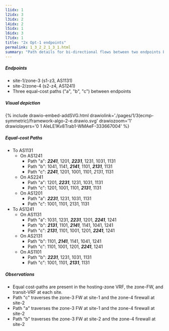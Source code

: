 ```yaml
---
l1idx: 1
l2idx: 3
l3idx: 2
l4idx: 2
l5idx: 1
l6idx: 3
l7idx: 1
title: "2x Opt-1 endpoints"
permalink: 1_3_2_2_1_3_1.html
summary: "Path details for bi-directional flows between two endpoints both in option-1 topologies"
---
```


##### Endpoints 
  - site-1/zone-3 (s1-z3, AS1131)
  - site-2/zone-4 (s2-z4, AS1241)
  - Three equal-cost paths ("a", "b", "c") between endpoints

##### Visual depiction

{% include drawio-embed-addSVG.html drawiolink='./pages/1/3(ecmp-symmetric)/framework-algo-2-e.drawio.svg' drawiozoom='1' drawiolayers='0 1 AIeLE1Kv8Trab1-WMAeF-333667004' %}


##### Equal-cost Paths

- To AS1131
  - On AS1241
    - Path "a": ***2241***, 1201, ***2231***, 1231, 1031, 1131
    - Path "b": 1041, 1141, ***2141***, 1101, ***2131***, 1131
    - Path "c": ***2241***, 1201, 1001, 1101, *2131*, 1131
  - On AS2241
    - Path "a": 1201, ***2231***, 1231, 1031, 1131
    - Path "c": 1201, 1001, 1101, ***2131***, 1131
  - On AS1201
    - Path "a": ***2231***, 1231, 1031, 1131
    - Path "c": 1001, 1101, 2131, 1131
- To AS1241
  - On AS1131
    - Path "a": 1031, 1231, ***2231***, 1201, ***2241***, 1241
    - Path "b": ***2131***, 1101, ***2141***, 1141, 1041, 1241
    - Path "c": ***2131***, 1101, 1001, 1201, ***2241***, 1241
  - On AS2131
    - Path "b": 1101, ***2141***, 1141, 1041, 1241
    - Path "c": 1101, 1001, 1201, ***2241***, 1241
  - On AS1101
    - Path "b": ***2231***, 1231, 1031, 1131
    - Path "c": 1001, 1101, ***2131***, 1131

##### Observations

- Equal cost-paths are present in the hosting-zone VRF, the zone-FW, and transit-VRF at each site.
- Path "c" traverses the zone-3 FW at site-1 and the zone-4 firewall at site-2
- Path "a" traverses the zone-3 FW at site-1 and the zone-4 firewall at site-2
- Path "b" traverses the zone-3 FW at site-2 and the zone-4 firewall at site-2

